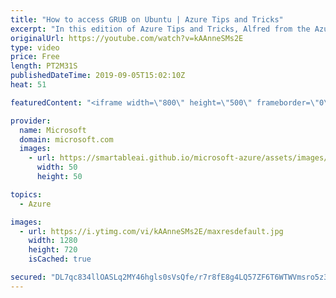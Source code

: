 ```yaml
---
title: "How to access GRUB on Ubuntu | Azure Tips and Tricks"
excerpt: "In this edition of Azure Tips and Tricks, Alfred from the Azure Serial Console team will show you how to enable GRUB on your Ubuntu virtual machine. You will also learn how to use GRUB to enter single user mode.   For more tips and tricks, visit: http://azuredev.tips   Get started with 12 months of free"
originalUrl: https://youtube.com/watch?v=kAAnneSMs2E
type: video
price: Free
length: PT2M31S
publishedDateTime: 2019-09-05T15:02:10Z
heat: 51

featuredContent: "<iframe width=\"800\" height=\"500\" frameborder=\"0\" src=\"https://www.youtube.com/embed/kAAnneSMs2E\" allow=\"accelerometer; autoplay; encrypted-media; gyroscope; picture-in-picture\" allowfullscreen></iframe>"

provider:
  name: Microsoft
  domain: microsoft.com
  images:
    - url: https://smartableai.github.io/microsoft-azure/assets/images/organizations/microsoft.com-50x50.jpg
      width: 50
      height: 50

topics:
  - Azure

images:
  - url: https://i.ytimg.com/vi/kAAnneSMs2E/maxresdefault.jpg
    width: 1280
    height: 720
    isCached: true

secured: "DL7qc834llOASLq2MY46hgls0sVsQfe/r7r8fE8g4LQ57ZF6T6WTWVmsro5z3eQemX8gaXMExZ6ba8dBRR7adhnkEi0h2sPcUKogy1/v6Uk7ng/Sag2s/tET2trVkIGj6kWJS4C7WnU6PqSYyzE55y5AUNUgmRvpw3+wFiYItWfpPEjRm3U6CmvDmHt5Dz2wCmsEheu35tFAHaquChauvQ+FUmc/E4PAjn6NX3Gp9MFE+KWacWhpySlgoUGU/80XaU8hH9A+NaoCJJUpTAYYTjA0rO9Z93px6C7GbuyGPyETQNGF/feJ7s2k99BA+BD/EYR6Nm4ItM4Hzlkpwn9o5ki6pss6HcOKHW8xq2J3dQDmLGSce3dcablYCv0/Cd3yiQ0xQ5MuBLdBLYCfAHKOlz7m0QUJRdDrx3QBxNJk1kQ=;HLCW2yQtzey8ulB6OJcNzg=="
---
```


